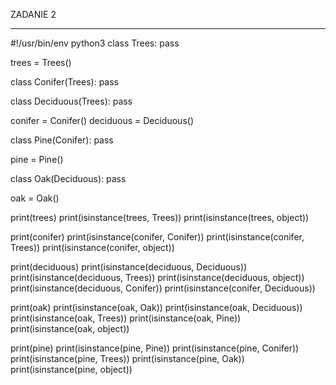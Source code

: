 ﻿ZADANIE 2
________________________________
#!/usr/bin/env python3
class Trees:
    pass


trees = Trees()


class Conifer(Trees):
    pass


class Deciduous(Trees):
    pass


conifer = Conifer()
deciduous = Deciduous()


class Pine(Conifer):
    pass


pine = Pine()


class Oak(Deciduous):
    pass


oak = Oak()

print(trees)
print(isinstance(trees, Trees))
print(isinstance(trees, object))

print(conifer)
print(isinstance(conifer, Conifer))
print(isinstance(conifer, Trees))
print(isinstance(conifer, object))

print(deciduous)
print(isinstance(deciduous, Deciduous))
print(isinstance(deciduous, Trees))
print(isinstance(deciduous, object))
print(isinstance(deciduous, Conifer))
print(isinstance(conifer, Deciduous))

print(oak)
print(isinstance(oak, Oak))
print(isinstance(oak, Deciduous))
print(isinstance(oak, Trees))
print(isinstance(oak, Pine))
print(isinstance(oak, object))

print(pine)
print(isinstance(pine, Pine))
print(isinstance(pine, Conifer))
print(isinstance(pine, Trees))
print(isinstance(pine, Oak))
print(isinstance(pine, object))


